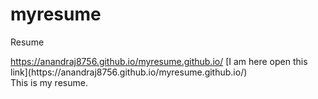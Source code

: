 # myresume
<p>Resume</p>
<a href="https://anandraj8756.github.io/myresume.github.io/" rel="nofollow">https://anandraj8756.github.io/myresume.github.io/</a>
[I am here open this link](https://anandraj8756.github.io/myresume.github.io/)
<br>
This is my resume.
